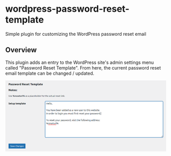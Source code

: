 # wordpress-password-reset-template
Simple plugin for customizing the WordPress password reset email

## Overview
This plugin adds an entry to the WordPress site's admin settings menu called "Password Reset Template".
From here, the current password reset email template can be changed / updated.

![plugin settings showing textarea and save button](https://github.com/theandrew168/wordpress-password-reset-template/blob/main/images/plugin_settings.png)
